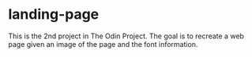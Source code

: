 # landing-page

This is the 2nd project in The Odin Project. The goal is to recreate a web page given an image of the page and the font information.
